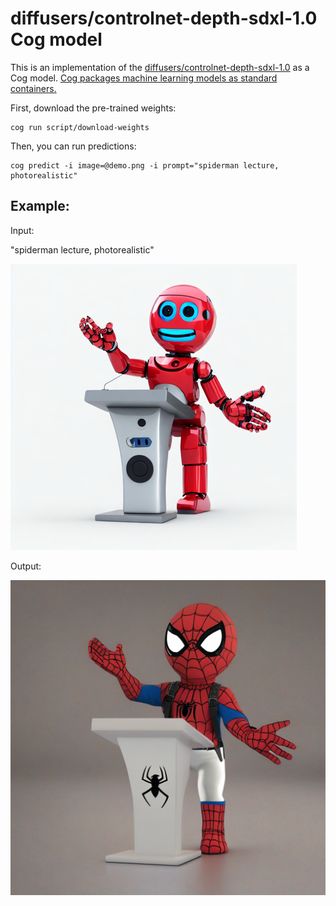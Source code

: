 # diffusers/controlnet-depth-sdxl-1.0 Cog model

This is an implementation of the [diffusers/controlnet-depth-sdxl-1.0](https://huggingface.co/diffusers/controlnet-depth-sdxl-1.0) as a Cog model. [Cog packages machine learning models as standard containers.](https://github.com/replicate/cog)

First, download the pre-trained weights:

    cog run script/download-weights

Then, you can run predictions:

    cog predict -i image=@demo.png -i prompt="spiderman lecture, photorealistic"

## Example:

Input:

"spiderman lecture, photorealistic"

![alt text](demo.png)

Output:

![alt text](output.png)

